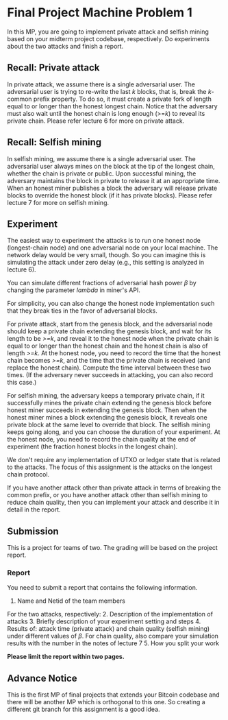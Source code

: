 # Final Project Machine Problem 1
In this MP, you are going to implement private attack and selfish mining based on your midterm project codebase, respectively. Do experiments about the two attacks and finish a report.

## Recall: Private attack

In private attack, we assume there is a single adversarial user. The adversarial user is trying to re-write the last *k* blocks, that is, break the *k*-common prefix property. To do so, it must create a private fork of length equal to or longer than the honest longest chain. Notice that the adversary must also wait until the honest chain is long enough (>=*k*) to reveal its private chain. Please refer lecture 6 for more on private attack. 

## Recall: Selfish mining

In selfish mining, we assume there is a single adversarial user. The adversarial user always mines on the block at the tip of the longest chain, whether the chain is private or public. Upon successful mining, the adversary maintains the block in private to release it at an appropriate time. When an honest miner publishes a block the adversary will release private blocks to override the honest block (if it has private blocks). Please refer lecture 7 for more on selfish mining.


## Experiment


The easiest way to experiment the attacks is to run one honest node (longest-chain node) and one adversarial node on your local machine. The network delay would be very small, though. So you can imagine this is simulating the attack under zero delay (e.g., this setting is analyzed in lecture 6).

You can simulate different fractions of adversarial hash power $\beta$ by changing the parameter *lambda* in miner's API. 

For simplicity, you can also change the honest node implementation such that they break ties in the favor of adversarial blocks.

For private attack, start from the genesis block, and the adversarial node should keep a private chain extending the genesis block, and wait for its length to be *>=k*, and reveal it to the honest node when the private chain is equal to or longer than the honest chain and the honest chain is also of length *>=k*. At the honest node, you need to record the time that the honest chain becomes *>=k*, and the time that the private chain is received (and replace the honest chain). Compute the time interval between these two times. (If the adversary never succeeds in attacking, you can also record this case.)

For selfish mining, the adversary keeps a temporary private chain, if it successfully mines the private chain extending the genesis block before honest miner succeeds in extending the genesis block. Then when the honest miner mines a block extending the genesis block, it reveals one private block at the same level to override that block. The selfish mining keeps going along, and you can choose the duration of your experiment. At the honest node, you need to record the chain quality at the end of experiment (the fraction honest blocks in the longest chain).

We don't require any implementation of UTXO or ledger state that is related to the attacks. The focus of this assignment is the attacks on the longest chain protocol.

If you have another attack other than private attack in terms of breaking the common prefix, or you have another attack other than selfish mining to reduce chain quality, then you can implement your attack and describe it in detail in the report.

## Submission
This is a project for teams of two. The grading will be based on the project report.

### Report
You need to submit a report that contains the following information.
1. Name and Netid of the team members

For the two attacks, respectively:
2. Description of the implementation of attacks
3. Briefly description of your experiment setting and steps
4. Results of: attack time (private attack) and chain quality (selfish mining) under different values of $\beta$. For chain quality, also compare your simulation results with the number in the notes of lecture 7
5. How you split your work

**Please limit the report within two pages.**


## Advance Notice

This is the first MP of final projects that extends your Bitcoin codebase and there will be another MP which is orthogonal to this one. So creating a different git branch for this assignment is a good idea.

